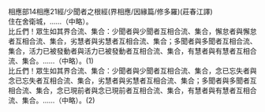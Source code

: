 相應部14相應21經/少聞者之根經(界相應/因緣篇/修多羅)(莊春江譯)  
住在舍衛城，……（中略）。  
比丘們！眾生如其界合流、集合：少聞者與少聞者互相合流、集合，懈怠者與懈怠者互相合流、集合，劣慧者與劣慧者互相合流、集合；多聞者與多聞者互相合流、集合，活力已被發動者與活力已被發動者互相合流、集合，有慧者與有慧者互相合流、集合。……（中略）。(1)  
比丘們！眾生如其界合流、集合：少聞者與少聞者互相合流、集合，念已忘失者與念已忘失者互相合流、集合，劣慧者與劣慧者互相合流、集合；多聞者與多聞者互相合流、集合，念已現前者與念已現前者互相合流、集合，有慧者與有慧者互相合流、集合。……（中略）。(2)  
  
  
